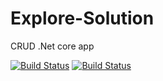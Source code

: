 # Explore-Solution

CRUD .Net core app


[![Build Status](https://travis-ci.org/OlegZarevych/Explore-Solution.svg?branch=master)](https://travis-ci.org/OlegZarevych/Explore-Solution)
[![Build Status](https://dev.azure.com/orangehr/Explore-Solution/_apis/build/status/Explore-Solution-dev-as%20-%20CI?branchName=master)](https://dev.azure.com/orangehr/Explore-Solution/_build/latest?definitionId=4&branchName=master)

